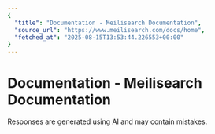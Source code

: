 ```yaml
---
{
  "title": "Documentation - Meilisearch Documentation",
  "source_url": "https://www.meilisearch.com/docs/home",
  "fetched_at": "2025-08-15T13:53:44.226553+00:00"
}
---
```


# Documentation - Meilisearch Documentation

Responses are generated using AI and may contain mistakes.
